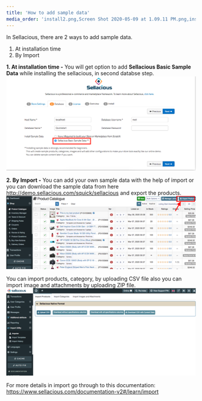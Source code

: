```yaml
---
title: 'How to add sample data'
media_order: 'install2.png,Screen Shot 2020-05-09 at 1.09.11 PM.png,install2 (2).png,export.png'
---
```


In Sellacious, there are 2 ways to add sample data.

1. At installation time 
2. By Import

**1. At installation time -** You will get option to add <strong>Sellacious Basic Sample Data</strong> while installing the sellacious, in second databse step.
![](install2%20%282%29.png)

**2. By Import -** You can add your own sample data with the help of import or you can download the sample data from here http://demo.sellacious.com/squick/sellacious and export the products.
![](export.png)

You can import products, category,  by uploading CSV file also you can import image and attachments by uploading ZIP file.
![](Screen%20Shot%202020-05-09%20at%201.09.11%20PM.png)

For more details in import go through to this documentation: https://www.sellacious.com/documentation-v2#/learn/import